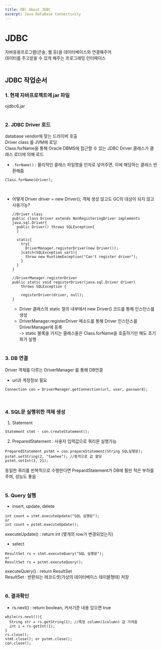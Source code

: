 ```yaml
---
title: DB) About JDBC
excerpt: Java DataBase Connectivity
---
```


# JDBC
자바응용프로그램(콘솔, 웹 등)을 데이터베이스와 연결해주어  
데이터를 주고받을 수 있게 해주는 프로그래밍 인터페이스 <br/><br/>

## JDBC 작업순서
### 1. 현재 자바프로젝트에 jar 파일
ojdbc6.jar <br/><br/>

### 2. JDBC Driver 로드
database vendor에 맞는 드라이버 호출    
Driver class 를 JVM에 로딩  
Class.forName을 통해 Oracle DBMS에 접근할 수 있는 JDBC Driver 클래스가 클래스 로더에 의해 로드   

- `.forName()` : 물리적인 클래스 파일명을 인자로 넣어주면, 이에 해당하는 클래스 반환해줌
```
Class.forName(driver);
```
<br/>

- 어떻게 Driver driver = new Driver(); 객체 생성 않고도 GC의 대상이 되지 않고 사용가능?  
  ```
  //Driver class
  public class Driver extends NonRegisteringDriver implements java.sql.Driver{
    public Driver() throws SQLException{
    }

    static{
      try{
        DriverManager.registerDriver(new Driver());
      }catch(SQLException var1){
        throw new RuntimeException("Can't register driver");
      }
    }
  }
  ```
  ```
  //DriverManager.registerDriver
  public static void registerDriver(java.sql.Driver driver)
      throws SQLException {

      registerDriver(driver, null);
  }
  ```
  - Driver 클래스의 static 절의 내부에서 new Driver() 코드를 통해 인스턴스를 생성   
  - DriverManager.registerDriver 메소드를 통해 Driver 인스턴스를 DriverManager에 등록  
  -> static 블록을 가지는 클래스들은 Class.forName을 호출하기만 해도 초기화가 실행 <br/><br/>

### 3. DB 연결
Driver 객체를 다루는 DriverManager 를 통해 DB연결  
- url과 계정정보 필요
```
Connection con = DriverManager.getConnection(url, user, password);
```
<br/>

### 4. SQL문 실행위한 객체 생성
1. Statement
```
Statement stmt - con.createStatement(); 
```

2. PreparedStatement : 사용자 입력값으로 쿼리문 실행가능
```
PreparedStatement pstmt = con.prepareStatement(String SQL실행문);
pstmt.setString(2, "taehee"); //동적으로 값 할당
pstmt.setInt(3, 21);
```
동일한 쿼리를 반복적으로 수행한다면 PrepardStatement가 DB에 훨씬 적은 부하를 주며, 성능도 좋음  
<br/>

### 5. Query 실행
- insert, update, delete  
```
int count = stmt.executeUpdate("SQL 실행문"); 
or
int count = pstmt.executeUpdate(); 
```
executeUpdate() : return int (몇개의 row가 변경되었는지)

- select
```
ResultSet rs = stmt.executeQuery("SQL 실행문"); 
or 
ResultSet rs = pstmt.executeQuery(); 
```
executeQuery() : return ResultSet  
ResultSet : 반환되는 레코드셋(가상의 데이터베이스 테이블형태) 저장  
<br/>

### 6. 결과확인
- rs.next() : return boolean, 커서기준 내용 있으면 true    
```
while(rs.next()){
  String str = rs.getString(1); //특정 column(1column) 값 가져옴
  int i = rs.getInt(1);
} 
rs.close();
stmt.close(); or pstmt.close();
con.close();
```
<br/>
